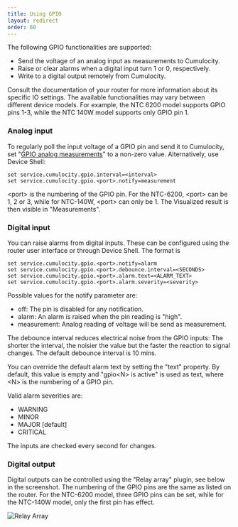 ```yaml
---
title: Using GPIO
layout: redirect
order: 60
---
```


The following GPIO functionalities are supported:

* Send the voltage of an analog input as measurements to Cumulocity.
* Raise or clear alarms when a digital input turn 1 or 0, respectively.
* Write to a digital output remotely from Cumulocity.

Consult the documentation of your router for more information about its specific IO settings. The available functionalities may vary between different device models. For example, the NTC 6200 model supports GPIO pins 1-3, while the NTC 140W model supports only GPIO pin 1.

### Analog input

To regularly poll the input voltage of a GPIO pin and send it to Cumulocity, set "[GPIO analog measurements](#configure)" to a non-zero value. Alternatively, use Device Shell:

	set service.cumulocity.gpio.interval=<interval>
	set service.cumulocity.gpio.<port>.notify=measurement

&lt;port&gt; is the numbering of the GPIO pin. For the NTC-6200, &lt;port&gt; can be 1, 2 or 3, while for NTC-140W, &lt;port&gt; can only be 1. The Visualized result is then visible in "Measurements".

### Digital input

You can raise alarms from digital inputs. These can be configured using the router user interface or through Device Shell. The format is

	set service.cumulocity.gpio.<port>.notify=alarm
	set service.cumulocity.gpio.<port>.debounce.interval=<SECONDS>
	set service.cumulocity.gpio.<port>.alarm.text=<ALARM_TEXT>
	set service.cumulocity.gpio.<port>.alarm.severity=<severity>

Possible values for the notify parameter are:

* off: The pin is disabled for any notification.
* alarm: An alarm is raised when the pin reading is "high".
* measurement: Analog reading of voltage will be send as measurement.

The debounce interval reduces electrical noise from the GPIO inputs: The shorter the interval, the noisier the value but the faster the reaction to signal changes. The default debounce interval is 10 mins.

You can override the default alarm text by setting the "text" property. By default, this value is empty and "gpio&lt;N&gt; is active" is used as text, where &lt;N&gt; is the numbering of a GPIO pin.

Valid alarm severities are:

 * WARNING
 * MINOR
 * MAJOR [default]
 * CRITICAL

The inputs are checked every second for changes.

### Digital output

Digital outputs can be controlled using the "Relay array" plugin, see below in the screenshot. The numbering of the GPIO pins are the same as listed on the router. For the NTC-6200 model, three GPIO pins can be set, while for the NTC-140W model, only the first pin has effect.

![Relay Array](/guides/images/devices/netcomm/relayarray.png)
